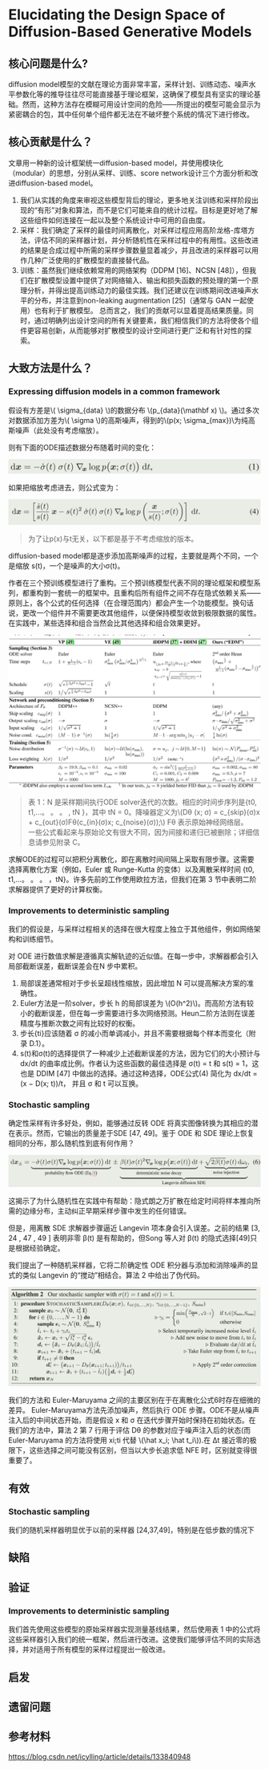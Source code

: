 # Elucidating the Design Space of Diffusion-Based Generative Models

## 核心问题是什么?

diffusion model模型的文献在理论方面非常丰富，采样计划、训练动态、噪声水平参数化等的推导往往尽可能直接基于理论框架，这确保了模型具有坚实的理论基础。然而，这种方法存在模糊可用设计空间的危险——所提出的模型可能会显示为紧密耦合的包，其中任何单个组件都无法在不破坏整个系统的情况下进行修改。  

## 核心贡献是什么？

文章用一种新的设计框架统一diffusion-based model，并使用模块化（modular）的思想，分别从采样、训练、score network设计三个方面分析和改进diffusion-based model。  
1. 我们从实践的角度来审视这些模型背后的理论，更多地关注训练和采样阶段出现的“有形”对象和算法，而不是它们可能来自的统计过程。目标是更好地了解这些组件如何连接在一起以及整个系统设计中可用的自由度。
2. 采样：我们确定了采样的最佳时间离散化，对采样过程应用高阶龙格-库塔方法，评估不同的采样器计划，并分析随机性在采样过程中的有用性。这些改进的结果是合成过程中所需的采样步骤数量显着减少，并且改进的采样器可以用作几种广泛使用的扩散模型的直接替代品。
3. 训练：虽然我们继续依赖常用的网络架构（DDPM [16]、NCSN [48]），但我们在扩散模型设置中提供了对网络输入、输出和损失函数的预处理的第一个原理分析，并得出提高训练动力的最佳实践。我们还建议在训练期间改进噪声水平的分布，并注意到non-leaking augmentation [25]（通常与 GAN 一起使用）也有利于扩散模型。
总而言之，我们的贡献可以显着提高结果质量。同时，通过明确列出设计空间的所有关键要素，我们相信我们的方法将使各个组件更容易创新，从而能够对扩散模型的设计空间进行更广泛和有针对性的探索。

## 大致方法是什么？

### Expressing diffusion models in a common framework

假设有方差是\\( \sigma_{data} \\)的数据分布 \\(p_{data}(\mathbf x) \\)。通过多次对数据添加方差为\\( \sigma \\)的高斯噪声，得到的\\(p(x; \sigma_{max})\\为纯高斯噪声（此处没有考虑缩放）。

则有下面的ODE描述数据分布随着时间的变化：

![](./assets/2024-02-25%2013.03.23.png)

如果把缩放考虑进去，则公式变为：

![](./assets/2024-02-25%2012.02.49.png)

> 为了让p(x)与t无关，以下都是基于不考虑缩放的版本。

diffusion-based model都是逐步添加高斯噪声的过程，主要就是两个不同，一个是缩放 s(t)，一个是噪声的大小σ(t)。

作者在三个预训练模型进行了重构。三个预训练模型代表不同的理论框架和模型系列，都重构到一套统一的框架中。且重构后所有组件之间不存在隐式依赖关系——原则上，各个公式的任何选择（在合理范围内）都会产生一个功能模型。换句话说，更改一个组件并不需要更改其他组件，以便保持模型收敛到极限数据的属性。在实践中，某些选择和组合当然会比其他选择和组合效果更好。

![](./assets/556bc2d20922d2fcfe699a44cea8ba8e_2_Table_1.png)
> 表 1：N 是采样期间执行ODE solver迭代的次数。相应的时间步序列是{t0, t1,...。 。 。 , tN }，其中 tN = 0。降噪器定义为\\(Dθ (x; σ) = c_{skip}(σ)x + c_{out}(σ)Fθ(c_{in}(σ)x; c_{noise}(σ));\\) Fθ 表示原始神经网络层。  
> 一些公式看起来与原始论文有很大不同，因为间接和递归已被删除；详细信息请参见附录 C。


求解ODE的过程可以把积分离散化，即在离散时间间隔上采取有限步骤。这需要选择离散化方案（例如，Euler 或 Runge-Kutta 的变体）以及离散采样时间 {t0, t1,...。 。 。 ，tN}。许多先前的工作使用欧拉方法，但我们在第 3 节中表明二阶求解器提供了更好的计算权衡。

### Improvements to deterministic sampling

我们的假设是，与采样过程相关的选择在很大程度上独立于其他组件，例如网络架构和训练细节。  

对 ODE 进行数值求解是遵循真实解轨迹的近似值。在每一步中，求解器都会引入局部截断误差，截断误差会在N 步中累积。

1. 局部误差通常相对于步长呈超线性缩放，因此增加 N 可以提高解决方案的准确性。
2. Euler方法是一阶solver，步长 h 的局部误差为 \\(O(h^2)\\)。而高阶方法有较小的截断误差，但在每一步需要进行多次网络预测。Heun二阶方法则在误差精度与推断次数之间有比较好的权衡。
3. 步长{ti}应该随着 σ 的减小而单调减小，并且不需要根据每个样本而变化（附录 D.1）。
4. s(t)和σ(t)的选择提供了一种减少上述截断误差的方法，因为它们的大小预计与 dx/dt 的曲率成比例。作者认为这些函数的最佳选择是 σ(t) = t 和 s(t) = 1，这也是 DDIM [47] 中做出的选择。通过这种选择，ODE公式(4) 简化为 dx/dt = (x − D(x; t))/t， 并且 σ 和 t 可以互换。

### Stochastic sampling

确定性采样有许多好处，例如，能够通过反转 ODE 将真实图像转换为其相应的潜在表示。然而，它输出的质量差于SDE [47, 49]。鉴于 ODE 和 SDE 理论上恢复相同的分布，那么随机性到底有何作用？

![](./assets/2024-02-25%2015.17.37.png)

这揭示了为什么随机性在实践中有帮助：隐式朗之万扩散在给定时间将样本推向所需的边缘分布，主动纠正早期采样步骤中发生的任何错误。

但是，用离散 SDE 求解器步骤逼近 Langevin 项本身会引入误差。之前的结果 [3, 24 , 47 , 49 ] 表明非零 β(t) 是有帮助的，但Song 等人对 β(t) 的隐式选择[49]只是根据经验确定。

我们提出了一种随机采样器，它将二阶确定性 ODE 积分器与添加和消除噪声的显式的类似 Langevin 的“搅动”相结合。算法 2 中给出了伪代码。

![](./assets/2024-02-25%2015.24.51.png)

我们的方法和 Euler-Maruyama 之间的主要区别在于在离散化公式6时存在细微的差异。 Euler-Maruyama方法先添加噪声，然后执行 ODE 步骤。ODE不是从噪声注入后的中间状态开始，而是假设 x 和 σ 在迭代步骤开始时保持在初始状态。在我们的方法中，算法 2 第 7 行用于评估 Dθ 的参数对应于噪声注入后的状态(而Euler-Maruyama 的方法将使用 xi;ti 代替 \\(\hat x_i; \hat t_i\\)).在 Δt 接近零的极限下，这些选择之间可能没有区别，但当以大步长追求低 NFE 时，区别就变得很重要了。

## 有效

### Stochastic sampling

我们的随机采样器明显优于以前的采样器 [24,37,49]，特别是在低步数的情况下

## 缺陷

## 验证

### Improvements to deterministic sampling

我们首先使用这些模型的原始采样器实现测量基线结果，然后使用表 1 中的公式将这些采样器引入我们的统一框架，然后进行改进。这使我们能够评估不同的实际选择，并对适用于所有模型的采样过程提出一般改进。

## 启发

## 遗留问题

## 参考材料

https://blog.csdn.net/icylling/article/details/133840948